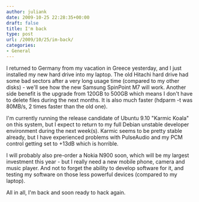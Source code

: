 ```yaml
---
author: juliank
date: 2009-10-25 22:28:35+00:00
draft: false
title: I'm back
type: post
url: /2009/10/25/im-back/
categories:
- General
---
```


I returned to Germany from my vacation in Greece yesterday, and I just installed my new hard drive into my laptop. The old Hitachi hard drive had some bad sectors after a very long usage time (compared to my other disks) - we'll see how the new Samsung SpinPoint M7 will work. Another side benefit is the upgrade from 120GB to 500GB which means I don't have to delete files during the next months. It is also much faster (hdparm -t was 80MB/s, 2 times faster than the old one).

I'm currently running the release candidate of Ubuntu 9.10 "Karmic Koala" on this system, but I expect to return to my full Debian unstable developer environment during the next week(s). Karmic seems to be pretty stable already, but I have experienced problems with PulseAudio and my PCM control getting set to +13dB which is horrible.

I will probably also pre-order a Nokia N900 soon, which will be my largest investment this year - but I really need a new mobile phone, camera and music player. And not to forget the ability to develop software for it, and testing my software on those less powerful devices (compared to my laptop).

All in all, I'm back and soon ready to hack again.
